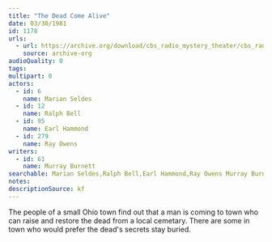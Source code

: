 ```yaml
---
title: "The Dead Come Alive"
date: 03/30/1981
id: 1178
urls: 
  - url: https://archive.org/download/cbs_radio_mystery_theater/cbs_radio_mystery_theater-1151-1200.zip/cbs_radio_mystery_theater-1151-1200%2Fcbsrmt_1178_the_dead_come_alive.mp3
    source: archive-org
audioQuality: 0
tags: 
multipart: 0
actors:  
  - id: 6
    name: Marian Seldes  
  - id: 12
    name: Ralph Bell  
  - id: 95
    name: Earl Hammond  
  - id: 279
    name: Ray Owens
writers:  
  - id: 61
    name: Murray Burnett
searchable: Marian Seldes,Ralph Bell,Earl Hammond,Ray Owens Murray Burnett
notes: 
descriptionSource: kf
---
```

The people of a small Ohio town find out that a man is coming to town who can raise and restore the dead from a local cemetary. There are some in town who would prefer the dead's secrets stay buried.
